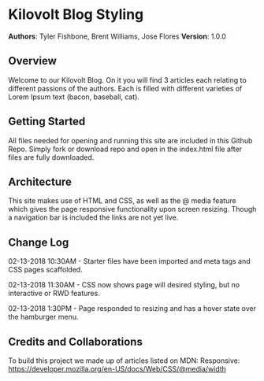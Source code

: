 # Kilovolt Blog Styling

**Authors**: Tyler Fishbone, Brent Williams, Jose Flores
**Version**: 1.0.0

## Overview
Welcome to our Kilovolt Blog. On it you will find 3 articles each relating to different passions of the authors. Each is filled with different varieties of Lorem Ipsum text (bacon, baseball, cat).

## Getting Started
All files needed for opening and running this site are included in this Github Repo. Simply fork or download repo and open in the index.html file after files are fully downloaded. 

## Architecture
This site makes use of HTML and CSS, as well as the @ media feature which gives the page responsive functionality upon screen resizing.
Though a navigation bar is included the links are not yet live.

## Change Log
02-13-2018 10:30AM - Starter files have been imported and meta tags and CSS pages scaffolded.

02-13-2018 11:30AM - CSS now shows page will desired styling, but no interactive or RWD features.

02-13-2018 1:30PM - Page responded to resizing and has a hover state over the hamburger menu.

## Credits and Collaborations
To build this project we made up of articles listed on MDN:
Responsive: https://developer.mozilla.org/en-US/docs/Web/CSS/@media/width